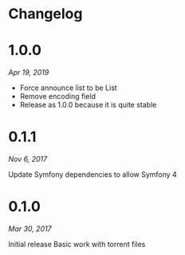 # Changelog

# 1.0.0

_Apr 19, 2019_

* Force announce list to be List
* Remove encoding field
* Release as 1.0.0 because it is quite stable

# 0.1.1

_Nov 6, 2017_

Update Symfony dependencies to allow Symfony 4

# 0.1.0

_Mar 30, 2017_

Initial release
Basic work with torrent files
